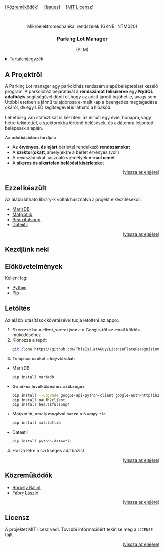 <!-- PROJECT SHIELDS -->
[[Közreműködők]][contributors-url]&emsp;
[[Issues]][issues-url]&emsp;
[[MIT Licensz]][license-url]


<!-- Dokumentációt majd pdf-be átrakni -->
<!-- A fejlesztői dokumentáció tartalmazza a feladat kidolgozása során felmerülő összes részletet. (tervezési fázis, felmerülő problémák, áramköri rajzok, felhasznált elemek, hardver specifikációk, szoftver specifikációk, rendszerkövetelmények, a fejlesztett kódok részletezése, képek a kész projektről, stb.)
A felhasználói útmutató/dokumentáció (user manual) tartalmazza mindazokat az információklat, melyek szükségesek a modell beüzemeléséhez és rendeltetésszerű használatához egy laikus felhasználó számára.-->
<!-- PROJECT LOGO -->
<br />
<div align="center" id="readme-top">
  <p align="center">Mikroelektromechanikai rendszerek (GKNB_INTM020)</p>
  <h3 align="center">Parking Lot Manager</h3>

  <p align="center">
    (PLM)
  </p>
</div>




<!-- TABLE OF CONTENTS -->
<details>
  <summary>Tartalomjegyzék</summary>
  <ol>
    <li>
      <a href="#about-the-project">A Projektről</a>
      <ul>
        <li><a href="#built-with">Ezzel készült</a></li>
      </ul>
    </li>
    <li>
      <a href="#getting-started">Kezdjünk neki</a>
      <ul>
        <li><a href="#prerequisites">Előfeltételek</a></li>
        <li><a href="#installation">Letöltés</a></li>
      </ul>
    </li>
    <li><a href="#contributing">Közreműködők</a></li>
    <li><a href="#license">Licensz</a></li>
  </ol>
</details>



<!-- ABOUT THE PROJECT -->
<div id="about-the-project"></div>
<h2> A Projektről </h2>

A Parking Lot manager egy parkolóház rendszám alapú beléptetését kezelő program.
A parkolóház bejáratánál a **rendszámot felismerve** egy **MySQL adatbázis** segítségével dönti el, hogy az adott jármű bejöhet-e, avagy sem.
Utóbbi esetben a jármű tulajdonosa e-mailt kap a beengedés megtagadása okáról, de egy LED segítségével is látható a hibakód.
</br> </br>
Lehetőség van statisztikát is készíteni az elmúlt egy évre, hónapra, vagy hétre tekintettel, a szektorokba történő belépések, és a dátomra lebontott belépések alapján. 

Az adatbázisban tároljuk:
* Az **érvényes, és lejárt** bérlettel rendelkező **rendszámokat**
* A **szektor(oka)t**, amely(ek)re a bérlet érvényes (volt)
* A rendszámokat használó személyek **e-mail címét**
* A **sikeres és sikertelen belépési kísérletek**et

<p align="right">(<a href="#readme-top">vissza az elejére</a>)</p>


<div id="built-with"></div>
<h2> Ezzel készült </h2>

Az alább látható library-k voltak használva a projekt elkészítésekor:
* [MariaDB][MariaDB-url]
* [Matplotlib][Matplotlib-url]
* [Beautifulsoup][Beautifulsoup-url]
* [Dateutil][Dateutil-url]

<p align="right">(<a href="#readme-top">vissza az elejére</a>)</p>



<!-- GETTING STARTED -->
<div id="getting-started"></div>
<h2> Kezdjünk neki </h2>

<div id="prerequisites"></div>
<h2> Előkövetelmények </h2>

Kelleni fog:
* [Python][Python-url]
* [Pip][Pip-url]

<div id="installation"></div>
<h2> Letöltés </h2>

Az alábbi utasítások követésével tudja letölteni az appot.

1. Szerezze be a client_secret.json-t a Google-től az email küldés működéséhez
2. Klónozza a repót
   ```sh
   git clone https://github.com/ThisIsJustAGuy/LicensePlateRecognision
   ```
3. Telepítse ezeket a köyvtárakat:
  * MariaDB

    ```sh
    pip install mariadb
    ```

  * Gmail-es levélküldéshez szükséges

    ```sh
    pip install --upgrade google-api-python-client google-auth-httplib2 google-auth-oauthlib
    pip install oauth2client
    pip install beautifulsoup4
    ```

  * Matplotlib, amely magával hozza a Numpy-t is

    ```sh
    pip install matplotlib
    ```

  * Dateutil

    ```sh
    pip install python-dateutil
    ```
4. Hozza létre a szükséges adatbázist  

<p align="right">(<a href="#readme-top">vissza az elejére</a>)</p>



<!-- CONTRIBUTING -->
<div id="contributing"></div>
<h2> Közreműködők </h2>

* [Borbély Bálint][BB]
* [Fábry László][FL]

<p align="right">(<a href="#readme-top">vissza az elejére</a>)</p>



<!-- LICENSE -->
<div id="license"></div>
<h2> Licensz </h2>

A projektet MIT licesz védi. További információért tekintse meg a `LICENSE` fájlt.

<p align="right">(<a href="#readme-top">vissza az elejére</a>)</p>



<!-- MARKDOWN LINKS & IMAGES -->
<!-- https://www.markdownguide.org/basic-syntax/#reference-style-links -->
[contributors-url]: https://github.com/ThisIsJustAGuy/LicensePlateRecognision/graphs/contributors
[issues-url]:https://github.com/ThisIsJustAGuy/LicensePlateRecognision/issues
[license-url]: https://github.com/ThisIsJustAGuy/LicensePlateRecognision/blob/main/LICENSE

[Python-url]: https://www.python.org/downloads/windows/
[Pip-url]: https://pip.pypa.io/en/stable/installation/
[BB]: https://github.com/ThisIsJustAGuy
[FL]: https://github.com/fabrylaszlo
[Matplotlib-url]: https://matplotlib.org
[MariaDB-url]: https://raspberrytips.com/install-mariadb-raspberry-pi/
[Beautifulsoup-url]: https://beautiful-soup-4.readthedocs.io/en/latest/
[Dateutil-url]: https://dateutil.readthedocs.io/en/stable/
